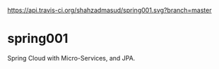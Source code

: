 https://api.travis-ci.org/shahzadmasud/spring001.svg?branch=master

# spring001
Spring Cloud with Micro-Services, and JPA.
